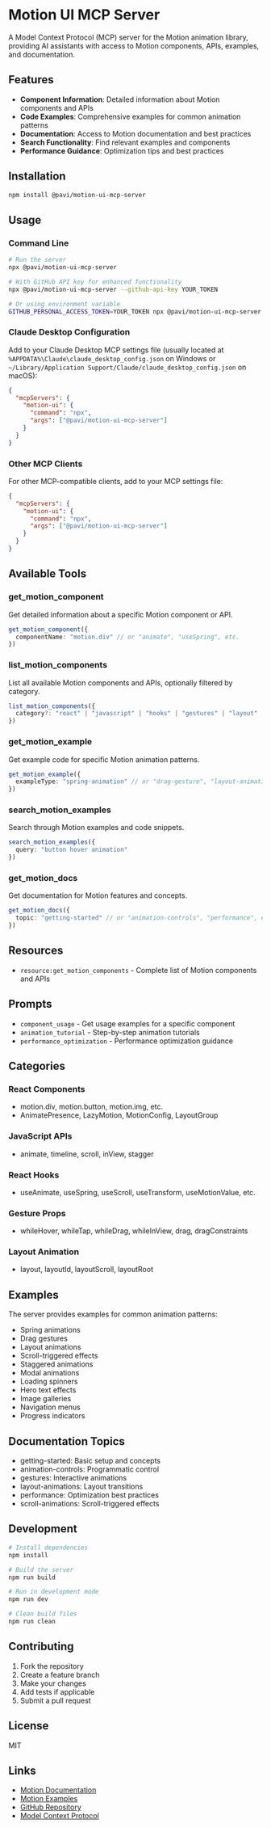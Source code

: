 # Motion UI MCP Server

A Model Context Protocol (MCP) server for the Motion animation library, providing AI assistants with access to Motion components, APIs, examples, and documentation.

## Features

- **Component Information**: Detailed information about Motion components and APIs
- **Code Examples**: Comprehensive examples for common animation patterns
- **Documentation**: Access to Motion documentation and best practices
- **Search Functionality**: Find relevant examples and components
- **Performance Guidance**: Optimization tips and best practices

## Installation

```bash
npm install @pavi/motion-ui-mcp-server
```

## Usage

### Command Line

```bash
# Run the server
npx @pavi/motion-ui-mcp-server

# With GitHub API key for enhanced functionality
npx @pavi/motion-ui-mcp-server --github-api-key YOUR_TOKEN

# Or using environment variable
GITHUB_PERSONAL_ACCESS_TOKEN=YOUR_TOKEN npx @pavi/motion-ui-mcp-server
```

### Claude Desktop Configuration

Add to your Claude Desktop MCP settings file (usually located at `%APPDATA%\Claude\claude_desktop_config.json` on Windows or `~/Library/Application Support/Claude/claude_desktop_config.json` on macOS):

```json
{
  "mcpServers": {
    "motion-ui": {
      "command": "npx",
      "args": ["@pavi/motion-ui-mcp-server"]
    }
  }
}
```

### Other MCP Clients

For other MCP-compatible clients, add to your MCP settings file:

```json
{
  "mcpServers": {
    "motion-ui": {
      "command": "npx",
      "args": ["@pavi/motion-ui-mcp-server"]
    }
  }
}
```

## Available Tools

### get_motion_component
Get detailed information about a specific Motion component or API.

```typescript
get_motion_component({
  componentName: "motion.div" // or "animate", "useSpring", etc.
})
```

### list_motion_components
List all available Motion components and APIs, optionally filtered by category.

```typescript
list_motion_components({
  category?: "react" | "javascript" | "hooks" | "gestures" | "layout"
})
```

### get_motion_example
Get example code for specific Motion animation patterns.

```typescript
get_motion_example({
  exampleType: "spring-animation" // or "drag-gesture", "layout-animation", etc.
})
```

### search_motion_examples
Search through Motion examples and code snippets.

```typescript
search_motion_examples({
  query: "button hover animation"
})
```

### get_motion_docs
Get documentation for Motion features and concepts.

```typescript
get_motion_docs({
  topic: "getting-started" // or "animation-controls", "performance", etc.
})
```

## Resources

- `resource:get_motion_components` - Complete list of Motion components and APIs

## Prompts

- `component_usage` - Get usage examples for a specific component
- `animation_tutorial` - Step-by-step animation tutorials
- `performance_optimization` - Performance optimization guidance

## Categories

### React Components
- motion.div, motion.button, motion.img, etc.
- AnimatePresence, LazyMotion, MotionConfig, LayoutGroup

### JavaScript APIs
- animate, timeline, scroll, inView, stagger

### React Hooks
- useAnimate, useSpring, useScroll, useTransform, useMotionValue, etc.

### Gesture Props
- whileHover, whileTap, whileDrag, whileInView, drag, dragConstraints

### Layout Animation
- layout, layoutId, layoutScroll, layoutRoot

## Examples

The server provides examples for common animation patterns:

- Spring animations
- Drag gestures
- Layout animations
- Scroll-triggered effects
- Staggered animations
- Modal animations
- Loading spinners
- Hero text effects
- Image galleries
- Navigation menus
- Progress indicators

## Documentation Topics

- getting-started: Basic setup and concepts
- animation-controls: Programmatic control
- gestures: Interactive animations
- layout-animations: Layout transitions
- performance: Optimization best practices
- scroll-animations: Scroll-triggered effects

## Development

```bash
# Install dependencies
npm install

# Build the server
npm run build

# Run in development mode
npm run dev

# Clean build files
npm run clean
```

## Contributing

1. Fork the repository
2. Create a feature branch
3. Make your changes
4. Add tests if applicable
5. Submit a pull request

## License

MIT

## Links

- [Motion Documentation](https://motion.dev)
- [Motion Examples](https://motion.dev/examples)
- [GitHub Repository](https://github.com/motiondivision/motion)
- [Model Context Protocol](https://modelcontextprotocol.io)